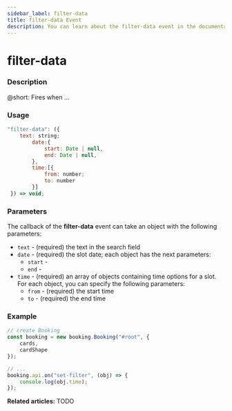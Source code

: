 ```yaml
---
sidebar_label: filter-data
title: filter-data Event
description: You can learn about the filter-data event in the documentation of the DHTMLX JavaScript Booking library. Browse developer guides and API reference, try out code examples and live demos, and download a free 30-day evaluation version of DHTMLX Booking.
---
```


# filter-data

### Description

@short: Fires when ...

### Usage

~~~jsx {}
"filter-data": ({
    text: string;
		date:{ 
			start: Date | null,
			end: Date | null,
		},
		time:[{ 
			from: number;
			to: number
		}]
 }) => void;
~~~

### Parameters

The callback of the **filter-data** event can take an object with the following parameters:

- `text` - (required) the text in the search field
- `date` - (required) the slot date; each object has the next parameters:
  - `start` - 
  - `end` - 
- `time` - (required) an array of objects containing time options for a slot. For each object, you can specify the following parameters:
  - `from` - (required) the start time
  - `to` - (required) the end time

### Example

~~~jsx {7-10}
// create Booking
const booking = new booking.Booking("#root", {
	cards,
	cardShape
});

// ...
booking.api.on("set-filter", (obj) => {
	console.log(obj.time);
});
~~~

**Related articles:** TODO
